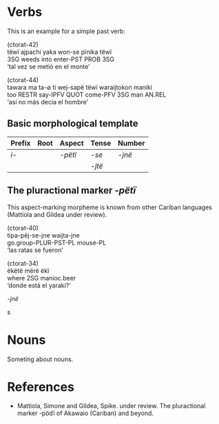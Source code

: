 # Verbs

This is an example for a simple past verb:


(ctorat-42)  
tëwï  ajpachi  yaka  won-se     pïnika  tëwï  
3SG   weeds    into  enter-PST  PROB    3SG  
‘tal vez se metió en el monte’


(ctorat-44)  
tawara  ma     ta-∅      ti    wej-sapë  tëwï  waraijtokon  maniki  
too     RESTR  say-IPFV  QUOT  come-PFV  3SG   man          AN.REL  
‘así no más decía el hombre’


## Basic morphological template

| Prefix   | Root   | Aspect     | Tense        | Number      |
|:---------|:-------|:-----------|:-------------|:------------|
| _i-_ |        | _-pëtï_ | _-se_  | _-jnë_ |
|          |        |            | _-jtë_ |             |

## The pluractional marker _-pëtï_
This aspect-marking morpheme is known from other Cariban languages (Mattiola and Gildea under review).


(ctorat-40)  
tipa-pëj-se-jne       waijta-jne  
go.group-PLUR-PST-PL  mouse-PL  
‘las ratas se fueron’
 


(ctorat-34)  
ëkëtë  mërë  ëkï  
where  2SG   manioc.beer  
‘donde está el yaraki?’


_-jnë_

s

# Nouns

Someting about nouns.
# References
- Mattiola, Simone and Gildea, Spike. under review. The pluractional marker -pödï of Akawaio (Cariban) and beyond.
